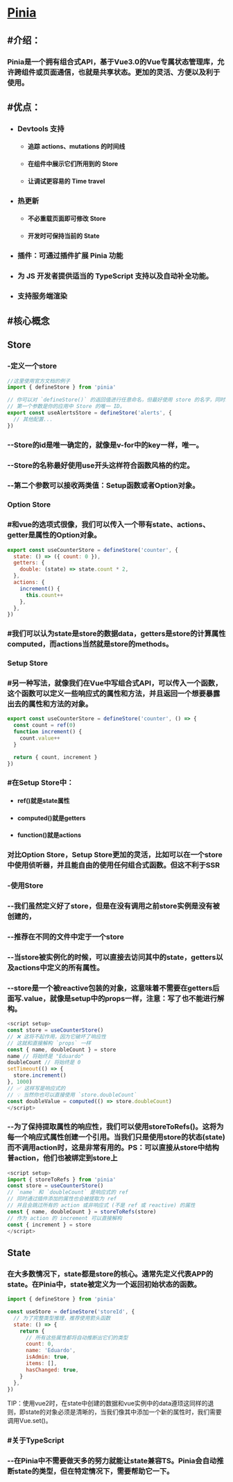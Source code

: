# [Pinia]()

## #介绍：

### Pinia是一个拥有组合式API，基于Vue3.0的Vue专属状态管理库，允许跨组件或页面通信，也就是共享状态。更加的灵活、方便以及利于使用。

## #优点：

- ### Devtools 支持

  - #### 追踪 actions、mutations 的时间线

  - #### 在组件中展示它们所用到的 Store

  - #### 让调试更容易的 Time travel

- ### 热更新

  - #### 不必重载页面即可修改 Store

  - #### 开发时可保持当前的 State

- ### 插件：可通过插件扩展 Pinia 功能

- ### 为 JS 开发者提供适当的 TypeScript 支持以及**自动补全**功能。

- ### 支持服务端渲染

## #核心概念

## Store

### 	-定义一个store

```js
//这里使用官方文档的例子
import { defineStore } from 'pinia'

// 你可以对 `defineStore()` 的返回值进行任意命名，但最好使用 store 的名字，同时以 `use` 开头且以 `Store` 结尾。(比如 `useUserStore`，`useCartStore`，`useProductStore`)
// 第一个参数是你的应用中 Store 的唯一 ID。
export const useAlertsStore = defineStore('alerts', {
  // 其他配置...
})
```

### 	--Store的id是唯一确定的，就像是v-for中的key一样，唯一。

### --Store的名称最好使用use开头这样符合函数风格的约定。

### --第二个参数可以接收两类值：Setup函数或者Option对象。

### Option Store

### 	#和vue的选项式很像，我们可以传入一个带有state、actions、getter是属性的Option对象。

```js
export const useCounterStore = defineStore('counter', {
  state: () => ({ count: 0 }),
  getters: {
    double: (state) => state.count * 2,
  },
  actions: {
    increment() {
      this.count++
    },
  },
})
```

### 	#我们可以认为state是store的数据data，getters是store的计算属性computed，而actions当然就是store的methods。

### Setup Store

### 	#另一种写法，就像我们在Vue中写组合式API，可以传入一个函数，这个函数可以定义一些响应式的属性和方法，并且返回一个想要暴露出去的属性和方法的对象。

```js
export const useCounterStore = defineStore('counter', () => {
  const count = ref(0)
  function increment() {
    count.value++
  }

  return { count, increment }
})
```

### 	#在Setup Store中：

- #### ref()就是state属性

- #### computed()就是getters

- #### function()就是actions

### 	对比Option Store，Setup Store更加的灵活，比如可以在一个store中使用侦听器，并且能自由的使用任何组合式函数。但这不利于SSR

### -使用Store

### 	--我们虽然定义好了store，但是在没有调用之前store实例是没有被创建的，

### --推荐在不同的文件中定于一个store

### --当store被实例化的时候，可以直接去访问其中的state，getters以及actions中定义的所有属性。

### --store是一个被reactive包装的对象，这意味着不需要在getters后面写.value，就像是setup中的props一样，注意：写了也不能进行解构。

```js
<script setup>
const store = useCounterStore()
// ❌ 这将不起作用，因为它破坏了响应性
// 这就和直接解构 `props` 一样
const { name, doubleCount } = store 
name // 将始终是 "Eduardo" 
doubleCount // 将始终是 0 
setTimeout(() => {
  store.increment()
}, 1000)
// ✅ 这样写是响应式的
// 💡 当然你也可以直接使用 `store.doubleCount`
const doubleValue = computed(() => store.doubleCount)
</script>
```

### --为了保持提取属性的响应性，我们可以使用storeToRefs()。这将为每一个响应式属性创建一个引用。当我们只是使用store的状态(state)而不调用action时，这是非常有用的。PS：可以直接从store中结构普action，他们也被绑定到store上

```js
<script setup>
import { storeToRefs } from 'pinia'
const store = useCounterStore()
// `name` 和 `doubleCount` 是响应式的 ref
// 同时通过插件添加的属性也会被提取为 ref
// 并且会跳过所有的 action 或非响应式 (不是 ref 或 reactive) 的属性
const { name, doubleCount } = storeToRefs(store)
// 作为 action 的 increment 可以直接解构
const { increment } = store
</script>
```

## State

### 在大多数情况下，state都是store的核心。通常先定义代表APP的state。在Pinia中，state被定义为一个返回初始状态的函数。 

```js
import { defineStore } from 'pinia'

const useStore = defineStore('storeId', {
  // 为了完整类型推理，推荐使用箭头函数
  state: () => {
    return {
      // 所有这些属性都将自动推断出它们的类型
      count: 0,
      name: 'Eduardo',
      isAdmin: true,
      items: [],
      hasChanged: true,
    }
  },
})
```

TIP：使用vue2时，在state中创建的数据和vue实例中的data遵顼这同样的退则，即state的对象必须是清晰的，当我们像其中添加一个新的属性时，我们需要调用Vue.set()。

### #关于TypeScript

### 	--在Pinia中不需要做天多的努力就能让state兼容TS。Pinia会自动推断state的类型，但在特定情况下，需要帮助它一下。